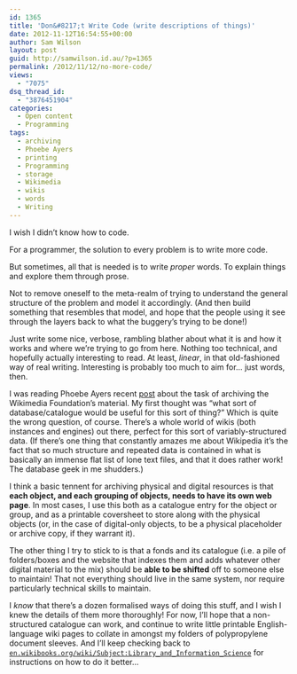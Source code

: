 ```yaml
---
id: 1365
title: 'Don&#8217;t Write Code (write descriptions of things)'
date: 2012-11-12T16:54:55+00:00
author: Sam Wilson
layout: post
guid: http://samwilson.id.au/?p=1365
permalink: /2012/11/12/no-more-code/
views:
  - "7075"
dsq_thread_id:
  - "3876451904"
categories:
  - Open content
  - Programming
tags:
  - archiving
  - Phoebe Ayers
  - printing
  - Programming
  - storage
  - Wikimedia
  - wikis
  - words
  - Writing
---
```

I wish I didn&#8217;t know how to code.

For a programmer, the solution to every problem is to write more code.

But sometimes, all that is needed is to write _proper_ words. To explain things and explore them through prose.

Not to remove oneself to the meta-realm of trying to understand the general structure of the problem and model it accordingly. (And then build something that resembles that model, and hope that the people using it see through the layers back to what the buggery&#8217;s trying to be done!)

Just write some nice, verbose, rambling blather about what it is and how it works and where we&#8217;re trying to go from here. Nothing too technical, and hopefully actually interesting to read. At least, _linear_, in that old-fashioned way of real writing. Interesting is probably too much to aim for&#8230; just words, then.

I was reading Phoebe Ayers recent [post](http://www.phoebeayers.info/phlog/?p=2415) about the task of archiving the Wikimedia Foundation&#8217;s material. My first thought was &#8220;what sort of database/catalogue would be useful for this sort of thing?&#8221; Which is quite the wrong question, of course. There&#8217;s a whole world of wikis (both instances and engines) out there, perfect for this sort of variably-structured data. (If there&#8217;s one thing that constantly amazes me about Wikipedia it&#8217;s the fact that so much structure and repeated data is contained in what is basically an immense flat list of lone text files, and that it does rather work! The database geek in me shudders.)

I think a basic tennent for archiving physical and digital resources is that **each object, and each grouping of objects, needs to have its own web page**. In most cases, I use this both as a catalogue entry for the object or group, and as a printable coversheet to store along with the physical objects (or, in the case of digital-only objects, to be a physical placeholder or archive copy, if they warrant it).

The other thing I try to stick to is that a fonds and its catalogue (i.e. a pile of folders/boxes and the website that indexes them and adds whatever other digital material to the mix) should be **able to be shifted** off to someone else to maintain! That not everything should live in the same system, nor require particularly technical skills to maintain.

I _know_ that there&#8217;s a dozen formalised ways of doing this stuff, and I wish I knew the details of them more thoroughly! For now, I&#8217;ll hope that a non-structured catalogue can work, and continue to write little printable English-language wiki pages to collate in amongst my folders of polypropylene document sleeves. And I&#8217;ll keep checking back to [`en.wikibooks.org/wiki/Subject:Library_and_Information_Science`](https://en.wikibooks.org/wiki/Subject:Library_and_Information_Science) for instructions on how to do it better&#8230;